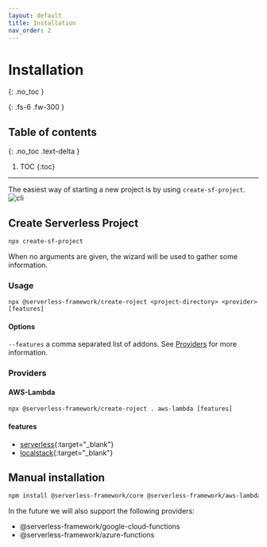 ```yaml
---
layout: default
title: Installation
nav_order: 2
---
```


# Installation
{: .no_toc }

  
{: .fs-6 .fw-300 }

## Table of contents
{: .no_toc .text-delta }

1. TOC
{:toc}

---

The easiest way of starting a new project is by using `create-sf-project`.
![](/serverless-framework/assets/images/cli.png "cli")

## Create Serverless Project

```bash
npx create-sf-project
```
When no arguments are given, the wizard will be used to gather some information.

### Usage

```shell
npx @serverless-framework/create-roject <project-directory> <provider> [features]
```

#### Options
`--features` a comma separated list of addons. See [Providers](#providers) for more information.

### Providers

#### AWS-Lambda
```shell
npx @serverless-framework/create-roject . aws-lambda [features]
```
#### features
- [serverless](https://www.serverless.com/framework/docs){:target="_blank"}
- [localstack](https://docs.localstack.cloud/overview/){:target="_blank"}

## Manual installation

```bash
npm install @serverless-framework/core @serverless-framework/aws-lambda
```
In the future we will also support the following providers:
- @serverless-framework/google-cloud-functions  
- @serverless-framework/azure-functions
